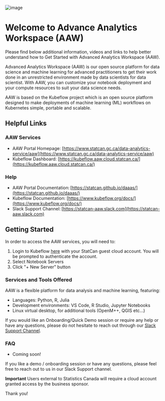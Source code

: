 ![image](https://user-images.githubusercontent.com/8212170/153892366-0b44876f-a69e-41ac-9dc7-bfcd2de56977.png)

# Welcome to Advance Analytics Workspace (AAW)

Please find below additional information, videos and links to help better understand how to Get Started with Advanced Analytics Workspace (AAW). 

Advanced Analytics Workspace (AAW) is our open source platform for data science and machine learning for advanced practitioners to get their work done in an unrestricted environment made by data scientists for data scientist. With AAW, you can customize your notebook deployment and your compute resources to suit your data science needs.

AAW is based on the Kubeflow project which is an open source platform designed to make deployments of machine learning (ML) workflows on Kubernetes simple, portable and scalable.


## Helpful Links

### AAW Services

- AAW Portal Homepage: [https://www.statcan.gc.ca/data-analytics-service/aaw](https://www.statcan.gc.ca/data-analytics-service/aaw)
- Kubeflow Dashboard: [https://kubeflow.aaw.cloud.statcan.ca/](https://kubeflow.aaw.cloud.statcan.ca/)

### Help

- AAW Portal Documentation: [https://statcan.github.io/daaas/](https://statcan.github.io/daaas/)
- Kubeflow Documentation: [https://www.kubeflow.org/docs/](https://www.kubeflow.org/docs/)  
- Slack Support Channel: [https://statcan-aaw.slack.com](https://statcan-aaw.slack.com)

## Getting Started

In order to access the AAW services, you will need to:

1. Login to Kubeflow [here](https://kubeflow.aaw.cloud.statcan.ca/) with your StatCan guest cloud account. You will be prompted to authenticate the account.
2. Select Notebook Servers
3. Click "+ New Server" button

### Services and Tools Offered

AAW is a flexible platform for data analysis and machine learning, featuring:

  - Languages: Python, R, Julia
  - Development environments: VS Code, R Studio, Jupyter Notebooks
  - Linux virtual desktop, for additional tools (OpenM++, QGIS etc...)

If you would like an Onboarding/Quick Demo session or require any help or have any questions, please do not hesitate to reach out through our [Slack Support Channel](https://statcan-aaw.slack.com).

### FAQ

- Coming soon!

If you like a demo / onboarding session or have any questions, please feel free to reach out to us in our Slack Support channel. 

**Important** Users external to Statistics Canada will require a cloud account granted access by the business sponsor. 

Thank you! 
